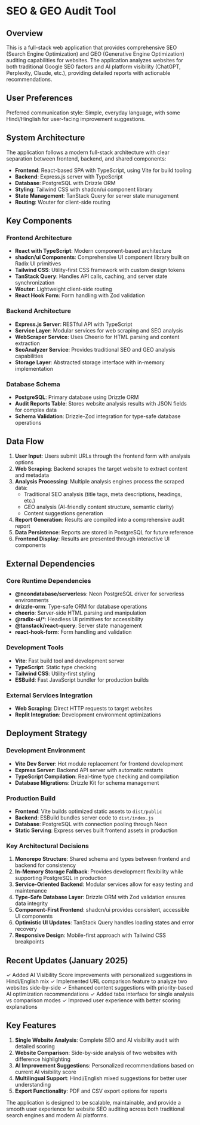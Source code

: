 # SEO & GEO Audit Tool

## Overview

This is a full-stack web application that provides comprehensive SEO (Search Engine Optimization) and GEO (Generative Engine Optimization) auditing capabilities for websites. The application analyzes websites for both traditional Google SEO factors and AI platform visibility (ChatGPT, Perplexity, Claude, etc.), providing detailed reports with actionable recommendations.

## User Preferences

Preferred communication style: Simple, everyday language, with some Hindi/Hinglish for user-facing improvement suggestions.

## System Architecture

The application follows a modern full-stack architecture with clear separation between frontend, backend, and shared components:

- **Frontend**: React-based SPA with TypeScript, using Vite for build tooling
- **Backend**: Express.js server with TypeScript 
- **Database**: PostgreSQL with Drizzle ORM
- **Styling**: Tailwind CSS with shadcn/ui component library
- **State Management**: TanStack Query for server state management
- **Routing**: Wouter for client-side routing

## Key Components

### Frontend Architecture
- **React with TypeScript**: Modern component-based architecture
- **shadcn/ui Components**: Comprehensive UI component library built on Radix UI primitives
- **Tailwind CSS**: Utility-first CSS framework with custom design tokens
- **TanStack Query**: Handles API calls, caching, and server state synchronization
- **Wouter**: Lightweight client-side routing
- **React Hook Form**: Form handling with Zod validation

### Backend Architecture
- **Express.js Server**: RESTful API with TypeScript
- **Service Layer**: Modular services for web scraping and SEO analysis
- **WebScraper Service**: Uses Cheerio for HTML parsing and content extraction
- **SeoAnalyzer Service**: Provides traditional SEO and GEO analysis capabilities
- **Storage Layer**: Abstracted storage interface with in-memory implementation

### Database Schema
- **PostgreSQL**: Primary database using Drizzle ORM
- **Audit Reports Table**: Stores website analysis results with JSON fields for complex data
- **Schema Validation**: Drizzle-Zod integration for type-safe database operations

## Data Flow

1. **User Input**: Users submit URLs through the frontend form with analysis options
2. **Web Scraping**: Backend scrapes the target website to extract content and metadata
3. **Analysis Processing**: Multiple analysis engines process the scraped data:
   - Traditional SEO analysis (title tags, meta descriptions, headings, etc.)
   - GEO analysis (AI-friendly content structure, semantic clarity)
   - Content suggestions generation
4. **Report Generation**: Results are compiled into a comprehensive audit report
5. **Data Persistence**: Reports are stored in PostgreSQL for future reference
6. **Frontend Display**: Results are presented through interactive UI components

## External Dependencies

### Core Runtime Dependencies
- **@neondatabase/serverless**: Neon PostgreSQL driver for serverless environments
- **drizzle-orm**: Type-safe ORM for database operations
- **cheerio**: Server-side HTML parsing and manipulation
- **@radix-ui/***: Headless UI primitives for accessibility
- **@tanstack/react-query**: Server state management
- **react-hook-form**: Form handling and validation

### Development Tools
- **Vite**: Fast build tool and development server
- **TypeScript**: Static type checking
- **Tailwind CSS**: Utility-first styling
- **ESBuild**: Fast JavaScript bundler for production builds

### External Services Integration
- **Web Scraping**: Direct HTTP requests to target websites
- **Replit Integration**: Development environment optimizations

## Deployment Strategy

### Development Environment
- **Vite Dev Server**: Hot module replacement for frontend development
- **Express Server**: Backend API server with automatic restarts
- **TypeScript Compilation**: Real-time type checking and compilation
- **Database Migrations**: Drizzle Kit for schema management

### Production Build
- **Frontend**: Vite builds optimized static assets to `dist/public`
- **Backend**: ESBuild bundles server code to `dist/index.js`
- **Database**: PostgreSQL with connection pooling through Neon
- **Static Serving**: Express serves built frontend assets in production

### Key Architectural Decisions

1. **Monorepo Structure**: Shared schema and types between frontend and backend for consistency
2. **In-Memory Storage Fallback**: Provides development flexibility while supporting PostgreSQL in production
3. **Service-Oriented Backend**: Modular services allow for easy testing and maintenance
4. **Type-Safe Database Layer**: Drizzle ORM with Zod validation ensures data integrity
5. **Component-First Frontend**: shadcn/ui provides consistent, accessible UI components
6. **Optimistic UI Updates**: TanStack Query handles loading states and error recovery
7. **Responsive Design**: Mobile-first approach with Tailwind CSS breakpoints

## Recent Updates (January 2025)

✓ Added AI Visibility Score improvements with personalized suggestions in Hindi/English mix
✓ Implemented URL comparison feature to analyze two websites side-by-side
✓ Enhanced content suggestions with priority-based AI optimization recommendations
✓ Added tabs interface for single analysis vs comparison modes
✓ Improved user experience with better scoring explanations

## Key Features

1. **Single Website Analysis**: Complete SEO and AI visibility audit with detailed scoring
2. **Website Comparison**: Side-by-side analysis of two websites with difference highlighting
3. **AI Improvement Suggestions**: Personalized recommendations based on current AI visibility score
4. **Multilingual Support**: Hindi/English mixed suggestions for better user understanding
5. **Export Functionality**: PDF and CSV export options for reports

The application is designed to be scalable, maintainable, and provide a smooth user experience for website SEO auditing across both traditional search engines and modern AI platforms.